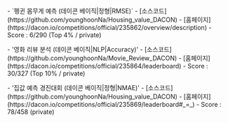 <p>
- `펭귄 몸무게 예측 (데이콘 베이직|정형|RMSE)`
  - [소스코드](https://github.com/younghoonNa/Housing_value_DACON) 
  - [홈페이지](https://dacon.io/competitions/official/235862/overview/description)
  - Score : 6/290 (Top 4% / private)
</p>

<p>
- '영화 리뷰 분석 (데이콘 베이직|NLP|Accuracy)'
  - [소스코드](https://github.com/younghoonNa/Movie_Review_DACON)
  - [홈페이지](https://dacon.io/competitions/official/235864/leaderboard)
  - Score : 30/327 (Top 10% / private)
</p>

<p>
- '집값 예측 경진대회 (데이콘 베이직|정형|NMAE)'
  - [소스코드](https://github.com/younghoonNa/Housing_value_DACON)
  - [홈페이지](https://dacon.io/competitions/official/235869/leaderboard#_=_)
  - Score : 78/458 (private)
</p>


